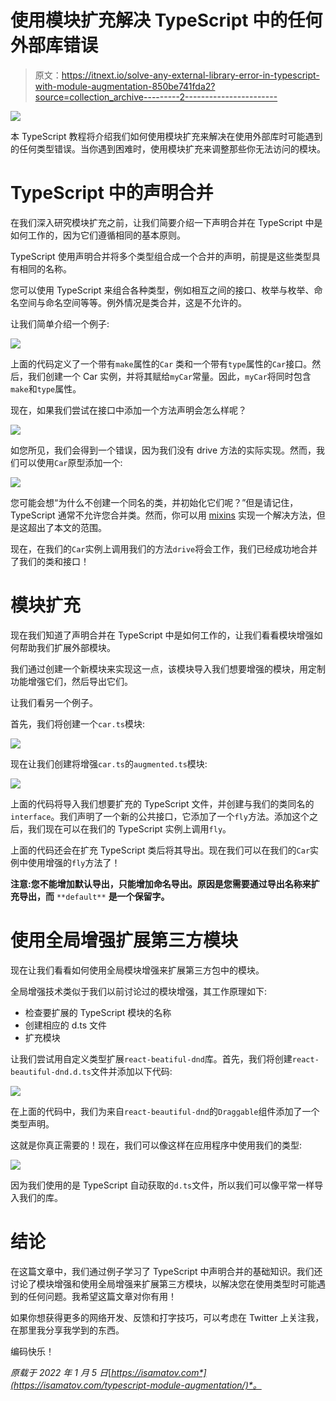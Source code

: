 # 使用模块扩充解决 TypeScript 中的任何外部库错误

> 原文：<https://itnext.io/solve-any-external-library-error-in-typescript-with-module-augmentation-850be741fda2?source=collection_archive---------2----------------------->

![](img/2a14b2a228e705b0dd7b6d2e8e4ac601.png)

本 TypeScript 教程将介绍我们如何使用模块扩充来解决在使用外部库时可能遇到的任何类型错误。当你遇到困难时，使用模块扩充来调整那些你无法访问的模块。

# TypeScript 中的声明合并

在我们深入研究模块扩充之前，让我们简要介绍一下声明合并在 TypeScript 中是如何工作的，因为它们遵循相同的基本原则。

TypeScript 使用声明合并将多个类型组合成一个合并的声明，前提是这些类型具有相同的名称。

您可以使用 TypeScript 来组合各种类型，例如相互之间的接口、枚举与枚举、命名空间与命名空间等等。例外情况是类合并，这是不允许的。

让我们简单介绍一个例子:

![](img/f1cf655c625a645cd83bb7ac43c87c16.png)

上面的代码定义了一个带有`make`属性的`Car` 类和一个带有`type`属性的`Car`接口。然后，我们创建一个 Car 实例，并将其赋给`myCar`常量。因此，`myCar`将同时包含`make`和`type`属性。

现在，如果我们尝试在接口中添加一个方法声明会怎么样呢？

![](img/763c28784cb4008c3eac0c9fc93c0d8e.png)

如您所见，我们会得到一个错误，因为我们没有 drive 方法的实际实现。然而，我们可以使用`Car`原型添加一个:

![](img/53ec50c6b5e12295bfc4d4331f9d0497.png)

您可能会想“为什么不创建一个同名的类，并初始化它们呢？”但是请记住，TypeScript 通常不允许您合并类。然而，你可以用 [mixins](https://www.typescriptlang.org/docs/handbook/mixins.html) 实现一个解决方法，但是这超出了本文的范围。

现在，在我们的`Car`实例上调用我们的方法`drive`将会工作，我们已经成功地合并了我们的类和接口！

# 模块扩充

现在我们知道了声明合并在 TypeScript 中是如何工作的，让我们看看模块增强如何帮助我们扩展外部模块。

我们通过创建一个新模块来实现这一点，该模块导入我们想要增强的模块，用定制功能增强它们，然后导出它们。

让我们看另一个例子。

首先，我们将创建一个`car.ts`模块:

![](img/4323d2335c0f91f334e008acd266d71c.png)

现在让我们创建将增强`car.ts`的`augmented.ts`模块:

![](img/02d1dfd815f96ac6a8bb6dac4a919836.png)

上面的代码将导入我们想要扩充的 TypeScript 文件，并创建与我们的类同名的`interface`。我们声明了一个新的公共接口，它添加了一个`fly`方法。添加这个之后，我们现在可以在我们的 TypeScript 实例上调用`fly`。

上面的代码还会在扩充 TypeScript 类后将其导出。现在我们可以在我们的`Car`实例中使用增强的`fly`方法了！

**注意:您不能增加默认导出，只能增加命名导出。原因是您需要通过导出名称来扩充导出，而** `**default**` **是一个保留字。**

# 使用全局增强扩展第三方模块

现在让我们看看如何使用全局模块增强来扩展第三方包中的模块。

全局增强技术类似于我们以前讨论过的模块增强，其工作原理如下:

*   检查要扩展的 TypeScript 模块的名称
*   创建相应的 d.ts 文件
*   扩充模块

让我们尝试用自定义类型扩展`react-beatiful-dnd`库。首先，我们将创建`react-beautiful-dnd.d.ts`文件并添加以下代码:

![](img/d05f5b9fb2779c4b70dc84c7e640599e.png)

在上面的代码中，我们为来自`react-beautiful-dnd`的`Draggable`组件添加了一个类型声明。

这就是你真正需要的！现在，我们可以像这样在应用程序中使用我们的类型:

![](img/d2215199b22f0d0d65984962ca1622c5.png)

因为我们使用的是 TypeScript 自动获取的`d.ts`文件，所以我们可以像平常一样导入我们的库。

# 结论

在这篇文章中，我们通过例子学习了 TypeScript 中声明合并的基础知识。我们还讨论了模块增强和使用全局增强来扩展第三方模块，以解决您在使用类型时可能遇到的任何问题。我希望这篇文章对你有用！

如果你想获得更多的网络开发、反馈和打字技巧，可以考虑在 Twitter 上关注我，在那里我分享我学到的东西。

编码快乐！

*原载于 2022 年 1 月 5 日*[*https://isamatov.com*](https://isamatov.com/typescript-module-augmentation/)*。*
